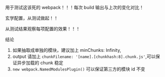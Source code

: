 用于测试这该死的 webpack！！！每次 build 输出与上次的变化对比！

玄学配置，从测试做起！！

从测试结果观察每项配置的效果！！！

结论

1. 如果抽取成单独的模块，建议加上 minChunks: Infinity,
2. output 请加上 `chunkFilename: '[name].[chunkhash:8].chunk.js'`,可以保证异步加载的 chunk 稳定
3. `new webpack.NamedModulesPlugin()` 可以保证第三方的模块 id 不变
